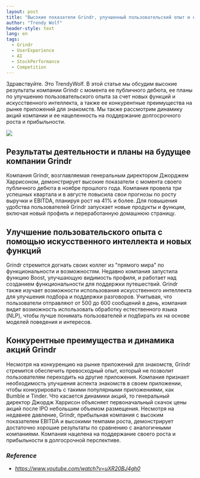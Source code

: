 ```yaml
---
layout: post
title: "Высокие показатели Grindr, улучшенный пользовательский опыт и конкурентное преимущество на рынке приложений для знакомств"
author: "Trendy Wolf"
header-style: text
lang: en
tags:
  - Grindr
  - UserExperience
  - AI
  - StockPerformance
  - Competition
---
```


Здравствуйте. Это TrendyWolf. В этой статье мы обсудим высокие результаты компании Grindr с момента ее публичного дебюта, ее планы по улучшению пользовательского опыта за счет новых функций и искусственного интеллекта, а также ее конкурентные преимущества на рынке приложений для знакомств. Мы также рассмотрим динамику акций компании и ее нацеленность на поддержание долгосрочного роста и прибыльности.

<img
    src="https://i.ytimg.com/vi/uXR20BJ4gh0/hqdefault.jpg"
/>


## Результаты деятельности и планы на будущее компании Grindr
Компания Grindr, возглавляемая генеральным директором Джорджем Харрисоном, демонстрирует высокие показатели с момента своего публичного дебюта в ноябре прошлого года. Компания провела три успешных квартала и в августе повысила свои прогнозы по росту выручки и EBITDA, планируя рост на 41% и более. Для повышения удобства пользователей Grindr запускает новые продукты и функции, включая новый профиль и переработанную домашнюю страницу.

## Улучшение пользовательского опыта с помощью искусственного интеллекта и новых функций
Grindr стремится догнать своих коллег из "прямого мира" по функциональности и возможностям. Недавно компания запустила функцию Boost, улучшающую видимость профиля, и работает над созданием функциональности для поддержки путешествий. Grindr также изучает возможности использования искусственного интеллекта для улучшения подбора и поддержки разговоров. Учитывая, что пользователи отправляют от 500 до 600 сообщений в день, компания видит возможность использовать обработку естественного языка (NLP), чтобы лучше понимать пользователей и подбирать их на основе моделей поведения и интересов.

## Конкурентные преимущества и динамика акций Grindr
Несмотря на конкуренцию на рынке приложений для знакомств, Grindr стремится обеспечить превосходный опыт, который не позволит пользователям переходить на другие приложения. Компания признает необходимость улучшения аспекта знакомств в своем приложении, чтобы конкурировать с такими популярными приложениями, как Bumble и Tinder. Что касается динамики акций, то генеральный директор Джордж Харрисон объясняет первоначальный скачок цены акций после IPO небольшим объемом размещения. Несмотря на недавнее давление, Grindr, прибыльная компания с высоким показателем EBITDA и высокими темпами роста, демонстрирует достаточно хорошие результаты по сравнению с аналогичными компаниями. Компания нацелена на поддержание своего роста и прибыльности в долгосрочной перспективе.


### _Reference_
- _https://www.youtube.com/watch?v=uXR20BJ4gh0_

